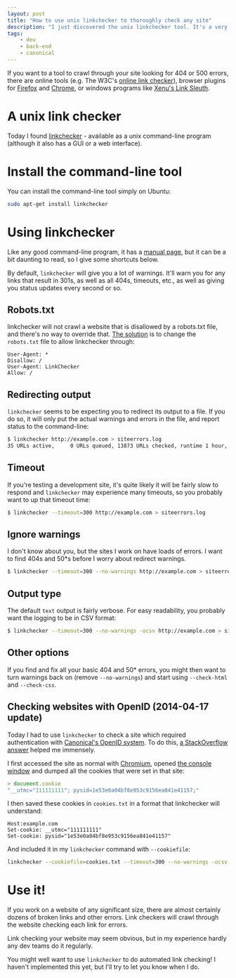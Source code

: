 ```yaml
---
layout: post
title: "How to use unix linkchecker to thoroughly check any site"
description: "I just discovered the unix linkchecker tool. It's a very useful and thorough tool for checking websites that more people should use."
tags:
    - dev
    - back-end
    - canonical
---
```


If you want to a tool to crawl through your site looking for 404 or 500 errors, there are online tools (e.g. The W3C's [online link checker](http://validator.w3.org/checklink)), browser plugins for [Firefox](https://chrome.google.com/webstore/detail/check-my-links/ojkcdipcgfaekbeaelaapakgnjflfglf?hl=en-GB) and [Chrome](https://chrome.google.com/webstore/detail/check-my-links/ojkcdipcgfaekbeaelaapakgnjflfglf?hl=en-GB), or windows programs like [Xenu's Link Sleuth](http://home.snafu.de/tilman/xenulink.html).

A unix link checker
===

Today I found [linkchecker](http://wummel.github.io/linkchecker/) - available as a unix command-line program (although it also has a GUI or a web interface).

Install the command-line tool
===

You can install the command-line tool simply on Ubuntu:

``` bash
sudo apt-get install linkchecker
```

Using linkchecker
===

Like any good command-line program, it has a [manual page](http://linkchecker.sourceforge.net/man1/linkchecker.1.html), but it can be a bit daunting to read, so I give some shortcuts below.

By default, `linkchecker` will give you a lot of warnings. It'll warn you for any links that result in 301s, as well as all 404s, timeouts, etc., as well as giving you status updates every second or so.

Robots.txt
---

linkchecker will not crawl a website that is disallowed by a robots.txt file, and there's no way to override that. [The solution](http://wummel.github.io/linkchecker/faq.html) is to change the `robots.txt` file to allow linkchecker through:

```
User-Agent: *
Disallow: /
User-Agent: LinkChecker
Allow: /
```

Redirecting output
---

`linkchecker` seems to be expecting you to redirect its output to a file. If you do so, it will only put the actual warnings and errors in the file, and report status to the command-line:

``` bash
$ linkchecker http://example.com > siteerrors.log
35 URLs active,     0 URLs queued, 13873 URLs checked, runtime 1 hour, 51 minutes
```

Timeout
---

If you're testing a development site, it's quite likely it will be fairly slow to respond and `linkchecker` may experience many timeouts, so you probably want to up that timeout time:

``` bash
$ linkchecker --timeout=300 http://example.com > siteerrors.log
```

Ignore warnings
---

I don't know about you, but the sites I work on have loads of errors. I want to find 404s and 50*s before I worry about redirect warnings.

``` bash
$ linkchecker --timeout=300 --no-warnings http://example.com > siteerrors.log
```

Output type
---

The default `text` output is fairly verbose. For easy readability, you probably want the logging to be in CSV format:

``` bash
$ linkchecker --timeout=300 --no-warnings -ocsv http://example.com > siteerrors.csv
```

Other options
---

If you find and fix all your basic 404 and 50* errors, you might then want to turn warnings back on (remove `--no-warnings`) and start using `--check-html` and `--check-css`.

Checking websites with OpenID (2014-04-17 update)
---

Today I had to use `linkchecker` to check a site which required authentication with [Canonical's OpenID system](https://login.ubuntu.com/). To do this, [a StackOverflow answer](http://stackoverflow.com/questions/9119998/using-wget-in-conjunction-with-an-openid-login) helped me immensely.

I first accessed the site as normal with [Chromium](http://www.chromium.org/Home), opened [the console window](https://developers.google.com/chrome-developer-tools/docs/console) and dumped all the cookies that were set in that site:

``` javascript
> document.cookie
"__utmc="111111111"; pysid=1e53e0a04bf8e953c9156ea841e41157;"
```

I then saved these cookies in `cookies.txt` in a format that linkchecker will understand:

```
Host:example.com
Set-cookie: __utmc="111111111"
Set-cookie: pysid="1e53e0a04bf8e953c9156ea841e41157"
``` 

And included it in my `linkchecker` command with `--cookiefile`:

``` bash
linkchecker --cookiefile=cookies.txt --timeout=300 --no-warnings -ocsv http://example.com > siteerrors.csv
```

Use it!
===

If you work on a website of any significant size, there are almost certainly dozens of broken links and other errors. Link checkers will crawl through the website checking each link for errors.

Link checking your website may seem obvious, but in my experience hardly any dev teams do it regularly.

You might well want to use `linkchecker` to do automated link checking! I haven't implemented this yet, but I'll try to let you know when I do.
